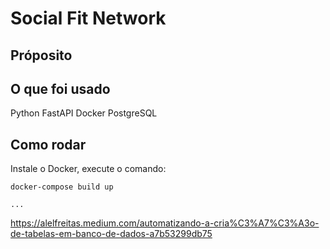 
# Social Fit Network

## Próposito

## O que foi usado

Python
FastAPI
Docker
PostgreSQL

## Como rodar

Instale o Docker, execute o comando: 


``docker-compose build up ``

<!-- Automaticamente, serão geradas algumas tabelas com seus respectivos campos, porém é importante rodar o migrate para atualizar essas tabelas:  -->


<!-- ``make mock `` -->


`` ... ``






https://alelfreitas.medium.com/automatizando-a-cria%C3%A7%C3%A3o-de-tabelas-em-banco-de-dados-a7b53299db75